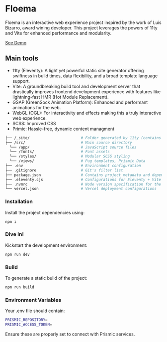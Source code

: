 # Floema

Floema is an interactive web experience project inspired by the work of Luis Bizarro, award wining developer. This project leverages the powers of 11ty and Vite for enhanced performance and modularity.

[See Demo](https://floema-jwl.vercel.app/)

## Main tools

- 11ty (Eleventy): A light yet powerful static site generator offering swiftness in build times, data flexibility, and a broad template language support.
- Vite: A groundbreaking build tool and development server that drastically improves frontend development experience with features like lightning-fast HMR (Hot Module Replacement).
- GSAP (GreenSock Animation Platform): Enhanced and performant animations for the web.
- WebGL (OGL): For interactivity and effects making this a truly interactive web experience.
- SCSS: Improved CSS
- Primic: Hassle-free, dynamic content managment

```sh
├── /_site/                       # Folder generated by 11ty (contains the final build)
├── /src/                         # Main source directory
  └── /app/                       # JavaScript source files
  └── /fonts/                     # Font assets
  └── /styles/                    # Modular SCSS styling
  └── /views/                     # Pug templates, Prismic Data
├── .env                          # Environment configuration
├── .gitignore                    # Git's filter list
├── package.json                  # Contains project metadata and dependencies
├── .eleventy.cjs                 # Configurations for Eleventy + Vite synergy
├── .nvmrc                        # Node version specification for the project
└── vercel.json                   # Vercel deployment configurations
```

### Installation

Install the project dependencies using:

```sh
npm i
```

### Dive In!

Kickstart the development environment:

```sh
npm run dev
```

### Build

To generate a static build of the project:

```sh
npm run build
```

### Environment Variables

Your .env file should contain:

```sh
PRISMIC_REPOSITORY=
PRISMIC_ACCESS_TOKEN=
```

Ensure these are properly set to connect with Prismic services.
